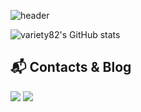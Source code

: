 ![header](https://capsule-render.vercel.app/api?type=wave&color=auto&height=400&text=Hello%2&desc=I'm%20Chang%20Hyun)

<!--
**variety82/variety82** is a ✨ _special_ ✨ repository because its `README.md` (this file) appears on your GitHub profile.

Here are some ideas to get you started:

- 🔭 I’m currently working on ...
- 🌱 I’m currently learning ...
- 👯 I’m looking to collaborate on ...
- 🤔 I’m looking for help with ...
- 💬 Ask me about ...
- 📫 How to reach me: ...
- 😄 Pronouns: ...
- ⚡ Fun fact: ...
-->

![variety82's GitHub stats](https://github-readme-stats.vercel.app/api?username=variety82&show_icons=true)


## :mailbox_with_mail: Contacts & Blog

<p>
  <a href="mailto:variety82p@gmail.com" target="_blank"><img src="https://img.shields.io/badge/variety82p@gmail.com-EA4335?style=flat-square&logo=Gmail&logoColor=white"/></a>
   <a href="https://variety82p.tistory.com/" target="_blank"><img src="https://img.shields.io/badge/Tech%20Blog-blue?style=flat&logoColor=white)"/></a>
  

  
</p>

